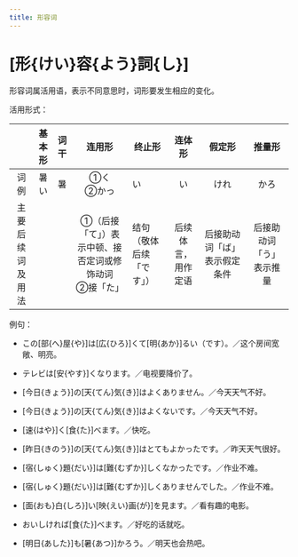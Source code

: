 ```yaml
---
title: 形容词
---
```


# [形{けい}容{よう}詞{し}]

形容词属活用语，表示不同意思时，词形要发生相应的变化。

活用形式：

<style>
td {
    vertical-align: middle !important;
}
</style>

|          | 基本形 | 词干 |               连用形                | 终止形          |    连体形    |      假定形       |     推量形      |
|:--------:|:---:|:--:|:--------------------------------:|--------------|:---------:|:--------------:|:------------:|
|    词例    | 暑い  | 暑  |           ①く <br/>②かっ            | い            |     い     |       けれ       |      かろ      |
| 主要后续词及用法 |     |    | ①（后接「て」）表示中顿、接否定词或修饰动词<br/>②接「た」 | 结句（敬体后续「です」） | 后续体言，用作定语 | 后接助动词「ば」表示假定条件 | 后接助动词「う」表示推量 |

例句：

- この[部{へ}屋{や}]は[広{ひろ}]くて[明{あか}]るい（です）。／这个房间宽敞、明亮。

- テレビは[安{やす}]くなります。／电视要降价了。

- [今日{きょう}]の[天{てん}気{き}]はよくありません。／今天天气不好。

- [今日{きょう}]の[天{てん}気{き}]はよくないです。／今天天气不好。

- [速{はや}]く[食{た}]べます。／快吃。

- [昨日{きのう}]の[天{てん}気{き}]はとてもよかったです。／昨天天气很好。

- [宿{しゅく}題{だい}]は[難{むずか}]しくなかったです。／作业不难。

- [宿{しゅく}題{だい}]は[難{むずか}]しくありませんでした。／作业不难。

- [面{おも}白{しろ}]い[映{えい}画{が}]を見ます。／看有趣的电影。

- おいしければ[食{た}]べます。／好吃的话就吃。

- [明日{あした}]も[暑{あつ}]かろう。／明天也会热吧。
